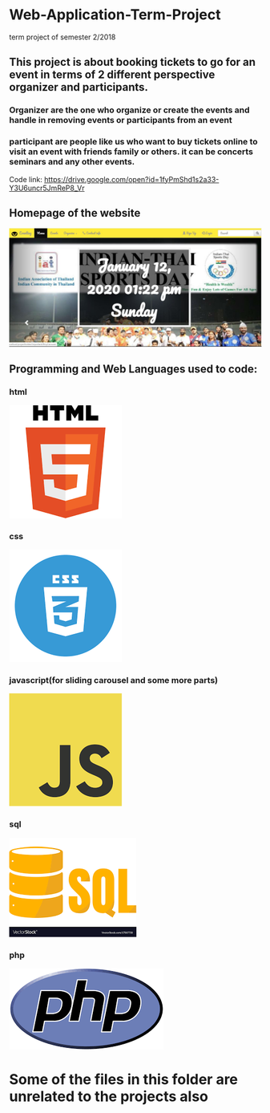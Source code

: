 # Web-Application-Term-Project
term project of semester 2/2018

## This project is about booking tickets to go for an event in terms of 2 different perspective organizer and participants.




### Organizer are the one who organize or create the events and handle in removing events or participants from an event





### participant are people like us who want to buy tickets online to visit an event with friends family or others. it can be concerts seminars and any other events.








Code link:
https://drive.google.com/open?id=1fyPmShd1s2a33-Y3U6uncr5JmReP8_Vr


##                  Homepage of the website
<img src = "screenshots/homepage.JPG">










## Programming and Web Languages used to code:

### html

<img src = "screenshots/html.png">




### css

<img src = "screenshots/css.png">



### javascript(for sliding carousel and some more parts)


<img src = "screenshots/javascript.png">



### sql

<img src = "screenshots/sql.png">



### php


<img src = "screenshots/php.png">




# Some of the files in this folder are unrelated to the projects also








